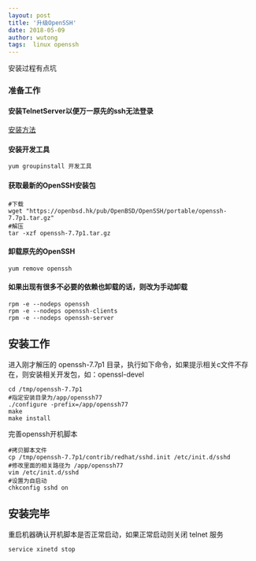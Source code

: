 ```yaml
---
layout: post
title: '升级OpenSSH'
date: 2018-05-09
author: wutong
tags:  linux openssh
---
```


安装过程有点坑


### 准备工作

#### 安装TelnetServer以便万一原先的ssh无法登录

[安装方法](/install-telnet-server)

#### 安装开发工具

```bash
yum groupinstall 开发工具
```

#### 获取最新的OpenSSH安装包

```
#下载
wget "https://openbsd.hk/pub/OpenBSD/OpenSSH/portable/openssh-7.7p1.tar.gz"
#解压
tar -xzf openssh-7.7p1.tar.gz
```

#### 卸载原先的OpenSSH

```
yum remove openssh
```

#### 如果出现有很多不必要的依赖也卸载的话，则改为手动卸载

```
rpm -e --nodeps openssh
rpm -e --nodeps openssh-clients
rpm -e --nodeps openssh-server
```

## 安装工作

进入刚才解压的 openssh-7.7p1 目录，执行如下命令，如果提示相关c文件不存在，则安装相关开发包，如：openssl-devel

```
cd /tmp/openssh-7.7p1
#指定安装目录为/app/openssh77
./configure -prefix=/app/openssh77
make
make install
```

完善openssh开机脚本

```
#拷贝脚本文件
cp /tmp/openssh-7.7p1/contrib/redhat/sshd.init /etc/init.d/sshd
#修改里面的相关路径为 /app/openssh77
vim /etc/init.d/sshd
#设置为自启动
chkconfig sshd on
```

## 安装完毕

重启机器确认开机脚本是否正常启动，如果正常启动则关闭 telnet 服务

```
service xinetd stop
```
